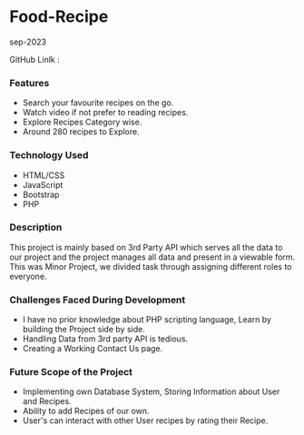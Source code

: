 # Food-Recipe
sep-2023


GitHub Linlk : 

### Features
- Search your favourite recipes on the go.
- Watch video if not prefer to reading recipes.
- Explore Recipes Category wise.
- Around 280 recipes to Explore.

### Technology Used
- HTML/CSS
- JavaScript
- Bootstrap
- PHP

### Description
This project is mainly based on 3rd Party API which serves all the data to our project and the project manages all data and present in a viewable form.
This was  Minor Project, we divided task through assigning different roles to everyone.


### Challenges Faced During Development
- I have no prior knowledge about PHP scripting language, Learn by building the Project side by side.
- Handling Data from 3rd party API is tedious.
- Creating a Working Contact Us page.

### Future Scope of the Project
- Implementing  own Database System, Storing Information about User and Recipes.
- Ability to add Recipes of our own.
- User's can interact with other User recipes by rating their Recipe.


